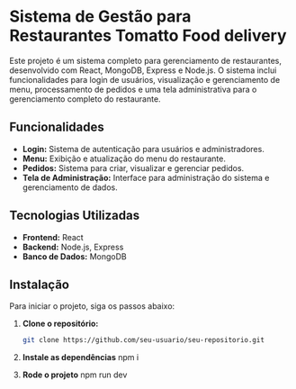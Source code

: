 # Sistema de Gestão para Restaurantes Tomatto Food delivery

Este projeto é um sistema completo para gerenciamento de restaurantes, desenvolvido com React, MongoDB, Express e Node.js. O sistema inclui funcionalidades para login de usuários, visualização e gerenciamento de menu, processamento de pedidos e uma tela administrativa para o gerenciamento completo do restaurante.

## Funcionalidades

- **Login:** Sistema de autenticação para usuários e administradores.
- **Menu:** Exibição e atualização do menu do restaurante.
- **Pedidos:** Sistema para criar, visualizar e gerenciar pedidos.
- **Tela de Administração:** Interface para administração do sistema e gerenciamento de dados.

## Tecnologias Utilizadas

- **Frontend:** React
- **Backend:** Node.js, Express
- **Banco de Dados:** MongoDB

## Instalação

Para iniciar o projeto, siga os passos abaixo:

1. **Clone o repositório:**

   ```bash
   git clone https://github.com/seu-usuario/seu-repositorio.git

2. **Instale as dependências**
   npm i
3. **Rode o projeto**
   npm run dev     
